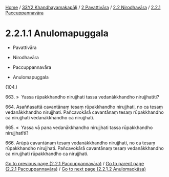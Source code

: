 
[Home](/) / [33Y2 Khandhayamakapāḷi](../../../../33Y2.md) / [2 Pavattivāra](../../../2.md) / [2.2 Nirodhavāra](../../2.2.md) / [2.2.1 Paccuppannavāra](../2.2.1.md)

# 2.2.1.1 Anulomapuggala

* Pavattivāra

* Nirodhavāra

* Paccuppannavāra

* Anulomapuggala

(104.)

663\. »  Yassa rūpakkhandho nirujjhati tassa vedanākkhandho nirujjhatīti?

664\. Asaññasattā cavantānaṃ tesaṃ rūpakkhandho nirujjhati, no ca tesaṃ vedanākkhandho nirujjhati. Pañcavokārā cavantānaṃ tesaṃ rūpakkhandho ca nirujjhati vedanākkhandho ca nirujjhati.

665\. «  Yassa vā pana vedanākkhandho nirujjhati tassa rūpakkhandho nirujjhatīti?

666\. Arūpā cavantānaṃ tesaṃ vedanākkhandho nirujjhati, no ca tesaṃ rūpakkhandho nirujjhati. Pañcavokārā cavantānaṃ tesaṃ vedanākkhandho ca nirujjhati rūpakkhandho ca nirujjhati.

[Go to previous page (2.2.1 Paccuppannavāra)](../2.2.1.md) / [Go to parent page (2.2.1 Paccuppannavāra)](../2.2.1.md) / [Go to next page (2.2.1.2 Anulomaokāsa)](2.2.1.2.md)


